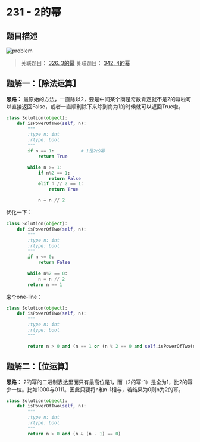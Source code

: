 # 231 - 2的幂

## 题目描述
![problem](images/231.png)

>关联题目： [326. 3的幂](https://github.com/Rosevil1874/LeetCode/tree/master/Python-Solution/326_Powe-of-Three)
>关联题目： [342. 4的幂](https://github.com/Rosevil1874/LeetCode/tree/master/Python-Solution/342_Powe-of-Four)


## 题解一：【除法运算】
**思路：** 最原始的方法，一直除以2，要是中间某个商是奇数肯定就不是2的幂啦可以直接返回False，或者一直顺利除下来除到商为1的时候就可以返回True啦。

```python
class Solution(object):
    def isPowerOfTwo(self, n):
        """
        :type n: int
        :rtype: bool
        """
        if n == 1:			# 1是2的幂
        	return True

        while n >= 1:
        	if n%2 == 1:
        		return False
        	elif n // 2 == 1:
        		return True

        	n = n // 2
```

优化一下：
```python
class Solution(object):
    def isPowerOfTwo(self, n):
        """
        :type n: int
        :rtype: bool
        """
        if n <= 0:
        	return False
        	
        while n%2 == 0:
        	n = n // 2
        return n == 1
```

来个one-line：
```python
class Solution(object):
    def isPowerOfTwo(self, n):
        """
        :type n: int
        :rtype: bool
        """

        return n > 0 and (n == 1 or (n % 2 == 0 and self.isPowerOfTwo(n // 2)))
```

## 题解二：【位运算】
**思路：** 2的幂的二进制表达里面只有最高位是1，而（2的幂-1）是全为1，比2的幂少一位。比如1000与0111。因此只要将n和n-1相与，若结果为0则n为2的幂。

```python
class Solution(object):
    def isPowerOfTwo(self, n):
        """
        :type n: int
        :rtype: bool
        """
        return n > 0 and (n & (n - 1) == 0)
```